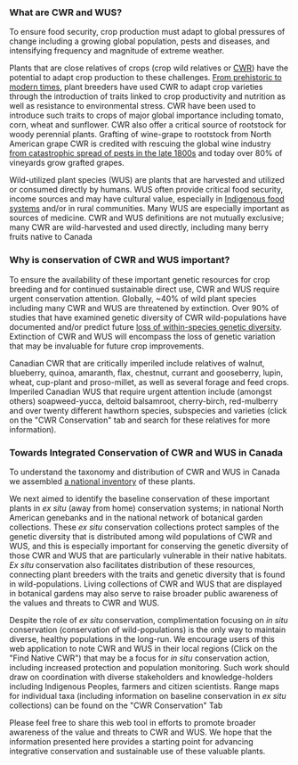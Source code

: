 ### What are CWR and WUS?
To ensure food security, crop production must adapt to global pressures of change including a growing global population, pests and diseases, and intensifying frequency and magnitude of extreme weather.

Plants that are close relatives of crops (crop wild relatives or [CWR](https://www.cwrdiversity.org/about/what-are-crop-wild-relatives/)) have the potential to adapt crop production to these challenges. [From prehistoric to modern times](https://www.fs.fed.us/wildflowers/ethnobotany/wildrelatives.shtml), plant breeders have used CWR to adapt crop varieties through the introduction of traits linked to crop productivity and nutrition as well as resistance to environmental stress. CWR have been used to introduce such traits to crops of major global importance including tomato, corn, wheat and sunflower. CWR also offer a critical source of rootstock for woody perennial plants. Grafting of wine-grape to rootstock from North American grape CWR is credited with rescuing the global wine industry [from catastrophic spread of pests in the late 1800s](https://discoverandshare.org/2021/08/31/grafting-the-grape-american-grapevine-rootstock-in-missouri-and-the-world/) and today over 80% of vineyards grow grafted grapes.

Wild-utilized plant species (WUS) are plants that are harvested and utilized or consumed directly by humans. WUS often provide critical food security, income sources and may have cultural value, especially in [Indigenous food systems](https://www.taylorfrancis.com/books/mono/10.4324/9781003054689/traditional-plant-foods-canadian-indigenous-peoples-harriet-kuhnlein-nancy-turner) and/or in rural communities. Many WUS are especially important as sources of medicine. CWR and WUS definitions are not mutually exclusive; many CWR are wild-harvested and used directly, including many berry fruits native to Canada

### Why is conservation of CWR and WUS important?
To ensure the availability of these important genetic resources for crop breeding and for continued sustainable direct use, CWR and WUS require urgent conservation attention. Globally, ~40% of wild plant species including many CWR and WUS are threatened by extinction. Over 90% of studies that have examined genetic diversity of CWR wild-populations have documented and/or predict future [loss of within-species genetic diversity](https://nph.onlinelibrary.wiley.com/doi/10.1111/nph.17733). Extinction of CWR and WUS will encompass the loss of genetic variation that may be invaluable for future crop improvements.

Canadian CWR that are critically imperiled include relatives of walnut, blueberry, quinoa, amaranth, flax, chestnut, currant and gooseberry, lupin, wheat, cup-plant and proso-millet, as well as several forage and feed crops. Imperiled Canadian WUS that require urgent attention include (amongst others) soapweed-yucca, deltoid balsamroot, cherry-birch, red-mulberry and over twenty different hawthorn species, subspecies and varieties (click on the "CWR Conservation" tab and search for these relatives for more information).

### Towards Integrated Conservation of CWR and WUS in Canada
To understand the taxonomy and distribution of CWR and WUS in Canada we assembled [a national inventory]() of these plants. 

We next aimed to identify the baseline conservation of these important plants in <i> ex situ </i> (away from home) conservation systems; in national North American genebanks and in the national network of botanical garden collections. These <i> ex situ </i> conservation collections protect samples of the genetic diversity that is distributed among wild populations of CWR and WUS, and this is especially important for conserving the genetic diversity of those CWR and WUS that are particularly vulnerable in their native habitats. <i> Ex situ </i> conservation also facilitates distribution of these resources, connecting plant breeders with the traits and genetic diversity that is found in wild-populations. Living collections of CWR and WUS that are displayed in botanical gardens may also serve to raise broader public awareness of the values and threats to CWR and WUS.

Despite the role of <i> ex situ </i> conservation, complimentation focusing on <i> in situ </i> conservation (conservation of wild-populations) is the only way to maintain diverse, healthy populations in the long-run. We encourage users of this web application to note CWR and WUS in their local regions (Click on the "Find Native CWR") that may be a focus for <i> in situ </i> conservation action, including increased protection and population monitoring. Such work should draw on coordination with diverse stakeholders and knowledge-holders including Indigenous Peoples, farmers and citizen scientists. Range maps for individual taxa (including information on baseline conservation in <i> ex situ </i> collections) can be found on the "CWR Conservation" Tab

Please feel free to share this web tool in efforts to promote broader awareness of the value and threats to CWR and WUS. We hope that the information presented here provides a starting point for advancing integrative conservation and sustainable use of these valuable plants.



